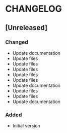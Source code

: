 # CHANGELOG

## [Unreleased]
### Changed
- Update documentation
- Update files
- Update files
- Update files
- Update files
- Update files
- Update documentation
- Update files
- Update files
- Update documentation
### Added
- Initial version
